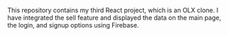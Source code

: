 This repository contains my third React project, which is an OLX clone. I have integrated the sell feature and displayed the data on the main page, the login, and signup options using Firebase.
